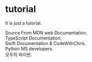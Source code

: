 # tutorial  
It is just a tutorial.    
  
Source From
MDN web Documentation.  
TypeScript Documentation.  
Swift Documentation & CodeWithChris.  
Python MS developers.  
모두의 파이썬.
